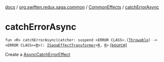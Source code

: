 [docs](../../index.md) / [org.swiften.redux.saga.common](../index.md) / [CommonEffects](index.md) / [catchErrorAsync](./catch-error-async.md)

# catchErrorAsync

`fun <R> catchErrorAsync(catcher: suspend <ERROR CLASS>.(`[`Throwable`](https://kotlinlang.org/api/latest/jvm/stdlib/kotlin/-throwable/index.html)`) -> <ERROR CLASS><`[`R`](catch-error-async.md#R)`>): `[`ISagaEffectTransformer`](../-i-saga-effect-transformer.md)`<`[`R`](catch-error-async.md#R)`, `[`R`](catch-error-async.md#R)`>` [(source)](https://github.com/protoman92/KotlinRedux/tree/master/common/common-saga/src/main/kotlin/org/swiften/redux/saga/common/CommonEffects.kt#L41)

Create a [AsyncCatchErrorEffect](../-async-catch-error-effect/index.md)

